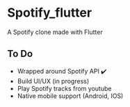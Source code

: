# Spotify_flutter
A Spotify clone made with Flutter


## To Do
- Wrapped around Spotify API ✔️
- Build UI/UX (in progress)
- Play Spotify tracks from youtube 
- Native mobile support (Android, IOS)